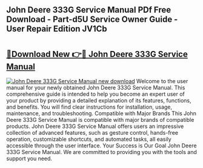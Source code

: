 ## John Deere 333G Service Manual PDf Free Download - Part-d5U Service Owner Guide - User Repair Edition JV1Cb

# <h2><a href="http://bc36712.oget.top/?id=John+Deere+333G+Service+Manual">🔗Download New 👉🔴 John Deere 333G Service Manual</a></h2>

[![John Deere 333G Service Manual new download](https://i.imgur.com/5g1atiW.png)](http://bc36712.oget.top/?id=John+Deere+333G+Service+Manual)
Welcome to the user manual for your newly obtained John Deere 333G Service Manual. This comprehensive guide is intended to help you become an expert user of your product by providing a detailed explanation of its features, functions, and benefits. You will find clear instructions for installation, usage, maintenance, and troubleshooting. Compatible with Major Brands This John Deere 333G Service Manual is compatible with major brands of compatible products. John Deere 333G Service Manual offers users an impressive collection of advanced features, such as gesture control, hands-free operation, customizable shortcuts, and automated tasks, all easily accessible through the user interface. Your Success is Our Goal John Deere 333G Service Manual. We are committed to providing you with the tools and support you need.

